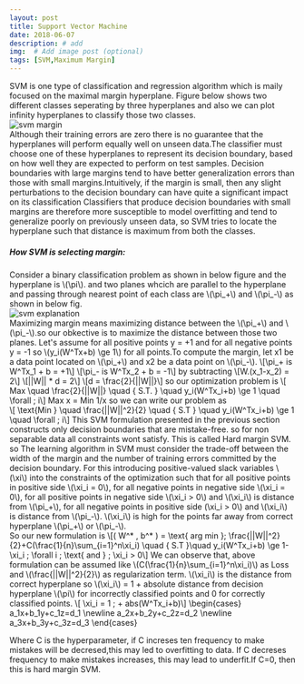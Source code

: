 ```yaml
---
layout: post
title: Support Vector Machine
date: 2018-06-07
description: # add
img:  # Add image post (optional)
tags: [SVM,Maximum Margin]
---
```

SVM is one type of classification and regression algorithm  which is maily focused on the maximal margin hyperplane. Figure below shows two different classes seperating by three hyperplanes and also we can plot infinity hyperplanes to classify those two classes.  
![svm margin]({{site.baseurl}}/assets/img/svm.jpg)  
Although their training errors are zero there is no guarantee that the hyperplanes will perform equally well on unseen data.The classifier must choose one of these hyperplanes to represent its decision boundary, based on how well they are expected to perform on test samples.
Decision boundaries with large margins tend to have better generalization
errors than those with small margins.Intuitively, if the margin is small, then any slight perturbations to the decision boundary can have quite a significant impact on its classification Classifiers that produce decision boundaries with small margins are therefore more susceptible to model overfitting and tend to generalize poorly on previously unseen data, so SVM tries to locate the hyperplane such that distance is maximum from both the classes.  
##### How SVM is selecting margin: 
Consider a binary classification problem as shown in below figure and the hyperplane is \\(\pi\\). and two planes whcich are parallel to the hyperplane and passing through nearest point of each class are  \\(\pi_+\\) and  \\(\pi_-\\) as shown in below fig.  
![svm explanation]({{site.baseurl}}/assets/img/max_margin.jpg)  
Maximizing margin means maximizing distance between the \\(\pi_+\\) and  \\(\pi_-\\).so  our obkective is to maximize the distance between those two planes. Let's assume for all positive points y = +1 and for all negative points y = -1 so \\(y_i(W^Tx+b) \ge 1\\) for all points.To compute the margin, let x1 be a data point located on \\(\pi_+\\) and x2 be a data point on \\(\pi_-\\).
\\[\pi_+ is W^Tx_1 + b = +1\\]
\\[\pi_- is W^Tx_2 + b = -1\\]
by subtracting
\\[W.(x_1-x_2) = 2\\]
\\[||W|| * d = 2\\]
\\[d = \frac{2}{||W||}\\]
so our optimization problem is
\\[ Max \quad \frac{2}{||W||} \quad { S.T. } \quad y_i(W^Tx_i+b) \ge 1 \quad \forall \; i\\]
Max x = Min 1/x so we can write our problem as  
\\[ \text{Min } \quad \frac{||W||^2}{2} \quad { S.T } \quad y_i(W^Tx_i+b) \ge 1 \quad \forall \; i\\]
This SVM formulation presented in the previous section constructs only decision boundaries that are mistake-free. so for non separable data all constraints wont satisfy. This is called Hard margin SVM. so The learning algorithm in SVM must consider the trade-off between
the width of the margin and the number of training errors committed by the decision boundary. For this introducing positive-valued slack variables \\(\xi\\) into the constraints of the optimization such that for all positive points in positive side \\(\xi_i = 0\\), for all negative points in negative side \\(\xi_i = 0\\), for all positive points in negative side \\(\xi_i > 0\\) and \\(\xi_i\\) is distance from \\(\pi_+\\), for all negative points in positive side \(\xi_i > 0\\) and \\(\xi_i\\) is distance from \\(\pi_-\\). \\(\xi_i\\) is high for the points far away from correct hyperplane  \\(\pi_+\\) or \\(\pi_-\\).  
So our new formulation is 
\\[( W^* , b^* ) = \text{ arg min }\; \frac{||W||^2}{2}+C(\frac{1}{n}\sum_{i=1}^n\xi_i) \quad { S.T }\quad y_i(W^Tx_i+b) \ge 1-\xi_i \; \forall i \; \text{ and } \; \xi_i > 0\\]
We can observe that, above formulation can be assumed like \\(C(\frac{1}{n}\sum_{i=1}^n\xi_i)\\) as Loss and \\(\frac{||W||^2}{2}\\) as regularization term. \\(\xi_i\\) is the distance from correct hyperplane so \\(\xi_i\\) = 1 + absolute distance from decision hyperplane \\(\pi\\) for incorrectly classified points and 0  for correctly classified points.
\\[ \xi_i = 1 \; + abs(W^Tx_i+b)\\]
\begin{cases}
a_1x+b_1y+c_1z=d_1 \newline 
a_2x+b_2y+c_2z=d_2 \newline 
a_3x+b_3y+c_3z=d_3
\end{cases}

Where C is the hyperparameter, if C increses ten frequency to make mistakes will be decresed,this may led to overfitting to data. If C decreses frequency to make mistakes increases, this may lead to underfit.If C=0, then this is hard margin SVM.  


